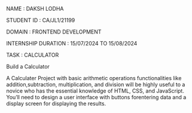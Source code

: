 NAME : DAKSH LODHA

STUDENT ID : CA/JL1/21199

DOMAIN : FRONTEND DEVELOPMENT

INTERNSHIP DURATION : 15/07/2024 TO 15/08/2024

TASK : CALCULATOR

Build a Calculator

A Calculater Project with basic arithmetic operations functionalities like addition,subtraction, multiplication, and division will be highly useful to a novice who has the essential knowledge of HTML, CSS, and JavaScript. You’ll need to design a user interface with buttons forentering data and a display screen for displaying the results.

